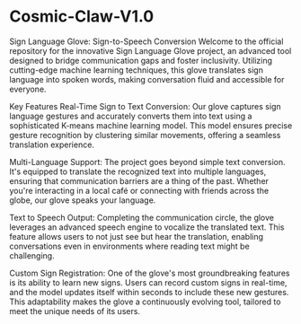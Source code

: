 # Cosmic-Claw-V1.0
Sign Language Glove: Sign-to-Speech Conversion
Welcome to the official repository for the innovative Sign Language Glove project, an advanced tool designed to bridge communication gaps and foster inclusivity. Utilizing cutting-edge machine learning techniques, this glove translates sign language into spoken words, making conversation fluid and accessible for everyone.

Key Features
Real-Time Sign to Text Conversion: Our glove captures sign language gestures and accurately converts them into text using a sophisticated K-means machine learning model. This model ensures precise gesture recognition by clustering similar movements, offering a seamless translation experience.

Multi-Language Support: The project goes beyond simple text conversion. It's equipped to translate the recognized text into multiple languages, ensuring that communication barriers are a thing of the past. Whether you're interacting in a local café or connecting with friends across the globe, our glove speaks your language.

Text to Speech Output: Completing the communication circle, the glove leverages an advanced speech engine to vocalize the translated text. This feature allows users to not just see but hear the translation, enabling conversations even in environments where reading text might be challenging.

Custom Sign Registration: One of the glove's most groundbreaking features is its ability to learn new signs. Users can record custom signs in real-time, and the model updates itself within seconds to include these new gestures. This adaptability makes the glove a continuously evolving tool, tailored to meet the unique needs of its users.
